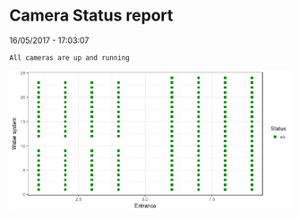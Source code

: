 Camera Status report
================
16/05/2017 - 17:03:07

    All cameras are up and running

![](camreport_files/figure-markdown_github/unnamed-chunk-2-1.png)
